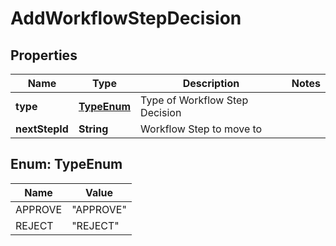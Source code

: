 

# AddWorkflowStepDecision


## Properties

| Name | Type | Description | Notes |
|------------ | ------------- | ------------- | -------------|
|**type** | [**TypeEnum**](#TypeEnum) | Type of Workflow Step Decision |  |
|**nextStepId** | **String** | Workflow Step to move to |  |



## Enum: TypeEnum

| Name | Value |
|---- | -----|
| APPROVE | &quot;APPROVE&quot; |
| REJECT | &quot;REJECT&quot; |



